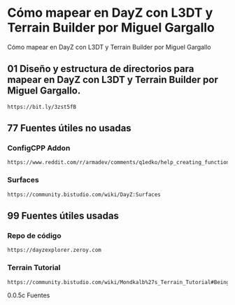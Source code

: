 # Cómo mapear en DayZ con L3DT y Terrain Builder por Miguel Gargallo
Cómo mapear en DayZ con L3DT y Terrain Builder por Miguel Gargallo

## 01 Diseño y estructura de directorios para mapear en DayZ con L3DT y Terrain Builder por Miguel Gargallo.
```
https://bit.ly/3zst5fB
```
## 77 Fuentes útiles no usadas
### ConfigCPP Addon
```
https://www.reddit.com/r/armadev/comments/q1edko/help_creating_functions_in_configcpp_addon/
```
### Surfaces
```
https://community.bistudio.com/wiki/DayZ:Surfaces
```
## 99 Fuentes útiles usadas
### Repo de código
```
https://dayzexplorer.zeroy.com
```
### Terrain Tutorial
```
https://community.bistudio.com/wiki/Mondkalb%27s_Terrain_Tutorial#Being_Done
```
0.0.5c Fuentes
